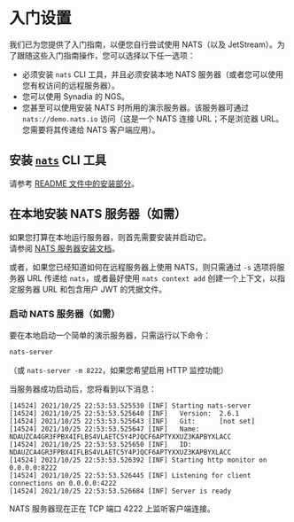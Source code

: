 # 入门设置

我们已为您提供了入门指南，以便您自行尝试使用 NATS（以及 JetStream）。为了跟随这些入门指南操作，您可以选择以下任一选项：

* 必须安装 `nats` CLI 工具，并且必须安装本地 NATS 服务器（或者您可以使用您有权访问的远程服务器）。
* 您可以使用 Synadia 的 NGS。
* 您甚至可以使用安装 NATS 时所用的演示服务器。该服务器可通过 `nats://demo.nats.io` 访问（这是一个 NATS 连接 URL；不是浏览器 URL。您需要将其传递给 NATS 客户端应用）。

## 安装 [`nats`](../../using-nats/nats-tools/nats_cli/) CLI 工具

请参考 [README 文件中的安装部分](https://github.com/nats-io/natscli?tab=readme-ov-file#installation)。

## 在本地安装 NATS 服务器（如需）

如果您打算在本地运行服务器，则首先需要安装并启动它。  
请参阅 [NATS 服务器安装文档](../../running-a-nats-service/installation.md)。

或者，如果您已经知道如何在远程服务器上使用 NATS，则只需通过 `-s` 选项将服务器 URL 传递给 `nats`，或者最好使用 `nats context add` 创建一个上下文，以指定服务器 URL 和包含用户 JWT 的凭据文件。

### 启动 NATS 服务器（如需）

要在本地启动一个简单的演示服务器，只需运行以下命令：

```bash
nats-server
```

（或 `nats-server -m 8222`，如果您希望启用 HTTP 监控功能）

当服务器成功启动后，您将看到以下消息：

```
[14524] 2021/10/25 22:53:53.525530 [INF] Starting nats-server
[14524] 2021/10/25 22:53:53.525640 [INF]   Version:  2.6.1
[14524] 2021/10/25 22:53:53.525643 [INF]   Git:      [not set]
[14524] 2021/10/25 22:53:53.525647 [INF]   Name:     NDAUZCA4GR3FPBX4IFLBS4VLAETC5Y4PJQCF6APTYXXUZ3KAPBYXLACC
[14524] 2021/10/25 22:53:53.525650 [INF]   ID:       NDAUZCA4GR3FPBX4IFLBS4VLAETC5Y4PJQCF6APTYXXUZ3KAPBYXLACC
[14524] 2021/10/25 22:53:53.526392 [INF] Starting http monitor on 0.0.0.0:8222
[14524] 2021/10/25 22:53:53.526445 [INF] Listening for client connections on 0.0.0.0:4222
[14524] 2021/10/25 22:53:53.526684 [INF] Server is ready
```

NATS 服务器现在正在 TCP 端口 4222 上监听客户端连接。